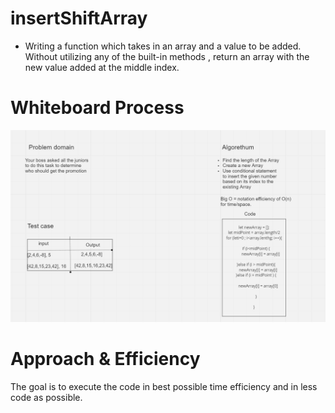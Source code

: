 # insertShiftArray

* Writing a function  which takes in an array and a value to be added. Without utilizing any of the built-in methods , return an array with the new value added at the middle index.


# Whiteboard Process

![Shift](Whiteboared2.PNG)

# Approach & Efficiency
The goal is to execute the code in best possible time efficiency and in less code as possible.
